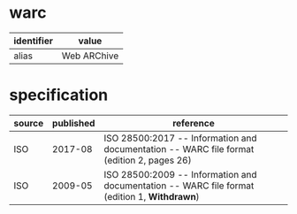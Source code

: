 # warc
| identifier | value
| --------- | -----
| alias     | Web ARChive

# specification
| source | published | reference
| ------ | --------- | ---------
| ISO    | 2017-08   | ISO 28500:2017 -- Information and documentation -- WARC file format (edition 2, pages 26)
| ISO    | 2009-05   | ISO 28500:2009 -- Information and documentation -- WARC file format (edition 1, **Withdrawn**)

